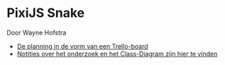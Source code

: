# PixiJS Snake
Door Wayne Hofstra
- [De planning in de vorm van een Trello-board](https://trello.com/invite/b/zqVmeoAw/2dfccd4bb1cdb411840ccc38bbf3bdbf/pixijs-typescript-snake)
- [Notities over het onderzoek en het Class-Diagram zijn hier te vinden](https://github.com/WHofstra/PixiJSSnake_01/tree/main/documents)
